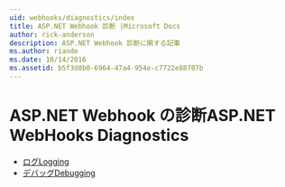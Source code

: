 ```yaml
---
uid: webhooks/diagnostics/index
title: ASP.NET Webhook 診断 |Microsoft Docs
author: rick-anderson
description: ASP.NET Webhook 診断に関する記事
ms.author: riande
ms.date: 10/14/2016
ms.assetid: b5f3d8b0-6964-47a4-954e-c7722e88707b
---
```

# <a name="aspnet-webhooks-diagnostics"></a><span data-ttu-id="d4e85-103">ASP.NET Webhook の診断</span><span class="sxs-lookup"><span data-stu-id="d4e85-103">ASP.NET WebHooks Diagnostics</span></span>

* [<span data-ttu-id="d4e85-104">ログ</span><span class="sxs-lookup"><span data-stu-id="d4e85-104">Logging</span></span>](logging.md)
* [<span data-ttu-id="d4e85-105">デバッグ</span><span class="sxs-lookup"><span data-stu-id="d4e85-105">Debugging</span></span>](debugging.md)
